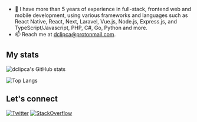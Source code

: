 - 💬 I have more than 5 years of experience in full-stack, frontend web and mobile development, using various frameworks and languages such as React Native, React, Next, Laravel, Vue.js, Node.js, Express.js, and TypeScript/Javascript, PHP, C#, Go, Python and more.
- 📫 Reach me at dclipca@protonmail.com.

## My stats

![dclipca's GitHub stats](https://github-readme-stats.vercel.app/api?username=dclipca&show_icons=true&theme=dark)

![Top Langs](https://github-readme-stats.vercel.app/api/top-langs/?username=dclipca&layout=compact&theme=dark)

## Let's connect

[![Twitter](https://img.shields.io/twitter/follow/danclipca?style=social)](https://twitter.com/danclipca)
[![StackOverflow](https://img.shields.io/badge/StackOverflow-Dan%20Clipca-orange?style=flat-square&logo=stackoverflow)](https://stackoverflow.com/users/11356638/dclipca)
